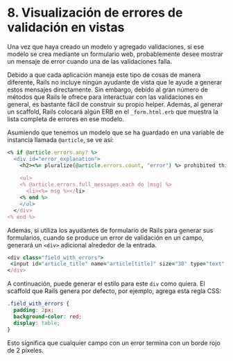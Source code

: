 # 8. Visualización de errores de validación en vistas

Una vez que haya creado un modelo y agregado validaciones, si ese modelo se crea mediante un formulario web, probablemente desee mostrar un mensaje de error cuando una de las validaciones falla. 

Debido a que cada aplicación maneja este tipo de cosas de manera diferente, Rails no incluye ningún ayudante de vista que le ayude a generar estos mensajes directamente. Sin embargo, debido al gran número de métodos que Rails le ofrece para interactuar con las validaciones en general, es bastante fácil de construir su propio helper. Además, al generar un scaffold, Rails colocará algún ERB en el `_form.html.erb` que muestra la lista completa de errores en ese modelo. 

Asumiendo que tenemos un modelo que se ha guardado en una variable de instancia llamada `@article`, se ve así:

```ruby
<% if @article.errors.any? %>
  <div id="error_explanation">
    <h2><%= pluralize(@article.errors.count, "error") %> prohibited this article from being saved:</h2>
 
    <ul>
    <% @article.errors.full_messages.each do |msg| %>
      <li><%= msg %></li>
    <% end %>
    </ul>
  </div>
<% end %>
```

Además, si utiliza los ayudantes de formulario de Rails para generar sus formularios, cuando se produce un error de validación en un campo, generará un `<div>` adicional alrededor de la entrada.

```ruby
<div class="field_with_errors">
 <input id="article_title" name="article[title]" size="30" type="text" value="">
</div>
```

A continuación, puede generar el estilo para este `div` como quiera. El scaffold que Rails genera por defecto, por ejemplo, agrega esta regla CSS:

```css
.field_with_errors {
  padding: 2px;
  background-color: red;
  display: table;
}
```

Esto significa que cualquier campo con un error termina con un borde rojo de 2 píxeles.

